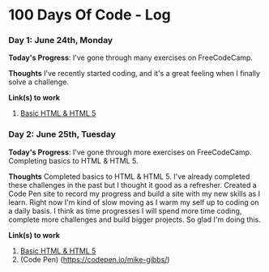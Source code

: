 # 100 Days Of Code - Log
<!--
### Day 0: February 30, 2016 (Example 1)
##### (delete me or comment me out)
-
**Today's Progress**: Fixed CSS, worked on canvas functionality for the app.
-
**Thoughts:** I really struggled with CSS, but, overall, I feel like I am slowly getting better at it. Canvas is still new for me, but I managed to figure out some basic functionality.
-
**Link to work:** [Calculator App](http://www.example.com)
-
### Day 0: February 30, 2016 (Example 2)
##### (delete me or comment me out)
-
**Today's Progress**: Fixed CSS, worked on canvas functionality for the app.
-
**Thoughts**: I really struggled with CSS, but, overall, I feel like I am slowly getting better at it. Canvas is still new for me, but I managed to figure out some basic functionality.
-
**Link(s) to work**: [Calculator App](http://www.example.com)
-->
<!--
### Day 1: June 27, Monday
-
**Today's Progress**: I've gone through many exercises on FreeCodeCamp.
-
**Thoughts** I've recently started coding, and it's a great feeling when I finally solve an algorithm challenge after a lot of attempts and hours spent.
-
**Link(s) to work**
1. [Find the Longest Word in a String](https://www.freecodecamp.com/challenges/find-the-longest-word-in-a-string)
2. [Title Case a Sentence](https://www.freecodecamp.com/challenges/title-case-a-sentence)
-->
### Day 1: June 24th, Monday

**Today's Progress**: I've gone through many exercises on FreeCodeCamp.

**Thoughts** I've recently started coding, and it's a great feeling when I finally solve a challenge.

**Link(s) to work**
1. [Basic HTML & HTML 5](https://learn.freecodecamp.org/responsive-web-design/basic-html-and-html5)

### Day 2: June 25th, Tuesday

**Today's Progress**: I've gone through more exercises on FreeCodeCamp. Completing basics to HTML & HTML 5.

**Thoughts** Completed basics to HTML & HTML 5. I've already completed these challenges in the past but I thought it good as a refresher. Created a Code Pen site to record my progress and build a site with my new skills as I learn. Right now I'm kind of slow moving as I warm my self up to coding on a daily basis. I think as time progresses I will spend more time coding, complete more challenges and build bigger projects. So glad I'm doing this.

**Link(s) to work**
1. [Basic HTML & HTML 5](https://learn.freecodecamp.org/responsive-web-design/basic-html-and-html5)
2. (Code Pen) (https://codepen.io/mike-gibbs/)

